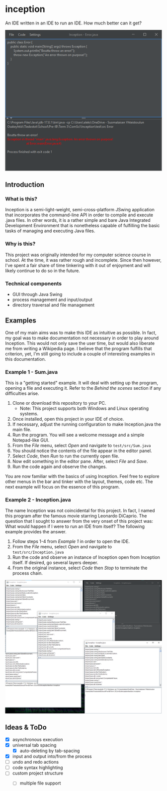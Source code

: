 # inception 
An IDE written in an IDE to run an IDE. 
How much better can it get?

![img.png](img/intro.png)

## Introduction

### What is this?
Inception is a semi-light-weight, semi-cross-platform JSwing application that incorporates the command-line
API in order to compile and execute .java files. In other words, it is a rather simple
and bare Java Integrated Development Environment that is nonetheless capable of fulfilling the basic tasks of managing
and executing Java files.

### Why is this?
This project was originally intended for my computer science course in school. At the time,
it was rather rough and incomplete. Since then however, I've spent a fair share of time 
tinkering with it out of enjoyment and will likely continue to do so in the future.

### Technical components
- GUI through Java Swing
- process management and input/output
- directory traversal and file management

## Examples
One of my main aims was to make this IDE as intuitive as possible. In fact, my goal was
to make documentation not necessary in order to play around Inception. This would not only save the user time,
but would also liberate me from writing a Wikipedia page. I believe that the program fulfills that
criterion, yet, I'm still going to include a couple of interesting examples in this
documentation.

### Example 1 - Sum.java
This is a "getting started" example. It will deal with setting up
the program, opening a file and executing it. Refer to the *Behind the scenes* section if any
difficulties arise.

1. Clone or download this repository to your PC. 
   - Note: This project supports both Windows and 
   Linux operating systems.
2. Once installed, open this project in your IDE of choice. 
3. If necessary, adjust the running configuration to make Inception.java the main file.
4. Run the program. You will see a welcome message and a simple Notepad-like GUI.
5. From the *File* menu, select *Open* and navigate to `test/src/Sum.java`
6. You should notice the contents of the file appear in the editor panel.
7. Select *Code*, then *Run* to run the currently open file.
8. Now edit something in the editor pane. After, select *File* and *Save*.
9. Run the code again and observe the changes.

You are now familiar with the basics of using Inception. Feel free to explore other
menus in the bar and tinker with the layout, themes, code etc. The next example will
focus on the essence of this program.

### Example 2 - Inception.java
The name Inception was not coincidental for this project. In fact, I named this 
program after the famous movie starring Leonardo DiCaprio. The question that I sought
to answer from the very onset of this project was: What would happen if
I were to run an IDE from itself? The following example provides the answer.

1. Follow steps 1-4 from *Example 1* in order to open the IDE.
2. From the *File* menu, select *Open* and navigate to `test/src/Inception.java`
3. Run the code and observe an instance of Inception open from Inception itself. If desired,
go several layers deeper.
4. From the original instance, select *Code* then *Stop* to terminate the process chain.

![img.png](img/inception.png)

## Ideas & ToDo
- [x] asynchronous execution
- [x] universal tab spacing
  - [x] auto-deleting by tab-spacing
- [x] input and output into/from the process
- [ ] undo and redo actions
- [ ] code syntax highlighting
- [ ] custom project structure
  - [ ] multiple file support





    


